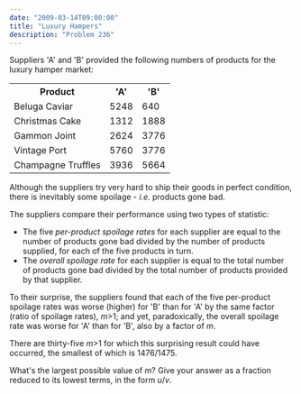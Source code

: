```yaml
---
date: "2009-03-14T09:00:00"
title: "Luxury Hampers"
description: "Problem 236"
---
```


<p>Suppliers 'A' and 'B' provided the following numbers of products for the luxury hamper market:</p>
<p></p><center><table class="p236"><tr><th>Product</th><th style="text-align:center;">'A'</th><th style="text-align:center;">'B'</th></tr><tr><td>Beluga Caviar</td><td>5248</td><td>640</td></tr><tr><td>Christmas Cake</td><td>1312</td><td>1888</td></tr><tr><td>Gammon Joint</td><td>2624</td><td>3776</td></tr><tr><td>Vintage Port</td><td>5760</td><td>3776</td></tr><tr><td>Champagne Truffles</td><td>3936</td><td>5664</td></tr></table></center>
<p>Although the suppliers try very hard to ship their goods in perfect condition, there is inevitably some spoilage - <i>i.e.</i> products gone bad.</p>
<p>The suppliers compare their performance using two types of statistic:</p><ul><li>The five <i>per-product spoilage rates</i> for each supplier are equal to the number of products gone bad divided by the number of products supplied, for each of the five products in turn.</li>
<li>The <i>overall spoilage rate</i> for each supplier is equal to the total number of products gone bad divided by the total number of products provided by that supplier.</li></ul><p>To their surprise, the suppliers found that each of the five per-product spoilage rates was worse (higher) for 'B' than for 'A' by the same factor (ratio of spoilage rates), <var>m</var>&gt;1; and yet, paradoxically, the overall spoilage rate was worse for 'A' than for 'B', also by a factor of <var>m</var>.</p>
<p>There are thirty-five <var>m</var>&gt;1 for which this surprising result could have occurred, the smallest of which is 1476/1475.</p>
<p>What's the largest possible value of <var>m</var>?
Give your answer as a fraction reduced to its lowest terms, in the form <var>u</var>/<var>v</var>.</p>

